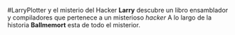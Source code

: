 #LarryPlotter y el misterio del Hacker
**Larry** descubre un libro ensamblador y compiladores que pertenece a un 
misterioso *hacker*
A lo largo de la historia **Ballmemort** esta de todo el misterior.